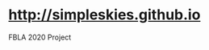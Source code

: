 # http://simpleskies.github.io
FBLA 2020 Project
<!DOCTYPE html>
<html lang="en">
  <head>
    <meta charset="utf-8">
    <meta http-equiv="X-UA-Compatible" content="IE=edge">
    <meta name="viewport" content="width=device-width, initial-scale=1">
    <title>Airplane</title>
    <link href="CSS/bootstrap-4.0.0.css" rel="stylesheet">
	<link href="css/screen styles.css" rel="stylesheet" type="text/css" />
	<link href="css/background_scroll.css" rel="stylesheet" type="text/css" />
	<link href="css/main.css" rel="stylesheet" type="text/css" />
	<link href="css/animate.css" rel="stylesheet" type="text/css" />
	<link href="css/hover.css" rel="stylesheet" type="text/css" />
    <style type="text/css">

    </style>
  </head>
  <body>
    <nav class="navbar navbar-expand-lg navbar-dark bg-dark">
      <button class="navbar-toggler" type="button" data-toggle="collapse" data-target="#navbarSupportedContent" aria-controls="navbarSupportedContent" aria-expanded="false" aria-label="Toggle navigation">
      <span class="navbar-toggler-icon"></span>
      </button>
      <div class="collapse navbar-collapse" id="navbarSupportedContent">
        <ul class="navbar-nav mr-auto">
          <li class="nav-item active">
            <a class="nav-link slider_icon" href="index.html">Home <span class="sr-only">(current)</span></a>
          </li>
          <li><a class="nav-link active slider_icon" href="flights.html">Flights</a> </li>
          <li class="nav-item dropdown slider_icon"><a class="nav-link active" href="frequent_flyer.html">Simple Savings</a>
          </li>
			<li class="nav-item slider_icon"> <a class="nav-link active" href="jobs.html">Jobs</a> </li>
			<li class="nav-item slider_icon"> <a class="nav-link active" href="reviews.html">Reviews</a> </li>
        </ul>
		  
        <div class="copyright_1">
		    <a href="https://https://www.twitter.com/" class="socialmedia_icon" style="background-image: url(images/twitter_top.png)"></a>
            <a href="https://www.instagram.com/" class="socialmedia_icon" style="background-image: url(images/instagram_top.png)"></a>
            <a href="https://facebook.com/" class="socialmedia_icon" style="background-image: url(images/facebook_top.png)"></a>
			<a href="index.html" class="socialmedia_icon rounded-circle" style="background-image: url(images/greyplane.png)"></a>
        </div>
      </div>
    </nav>
	  <div class="h2">
	  </div>
	  <br>
	  <br>
    <div class="container">
			<div class="cd-fixed-bg cd-bg-4"> </div>
      
		 <font family="fantasy" size="500"><center> Simple &nbsp; &nbsp;  <img class="mr-3 rounded-circle title_icon" src="images/greyplane.png" alt="Generic placeholder image">  &nbsp; &nbsp;Skies   &nbsp;  </center></font>
        <div> </div>
        </div>
	<center>
		<br>
	<section> </section>
	<p align="center" class="animated slower bounceInDown">Our website is colorless, so YOU can be colorful</p>
	<hr>
      <p align="center" class="animated fadeInDownBig slow">Simple Skies is an affordable flight booking company dedicated to ensuring our customers can traverse the East Coast comfortably for both themselves and their bank accounts. Our prices are unmatched anywhere else!</p>
      <hr>
    <section>
      <div class="container">
		   
        <div class="row">
			
          <div class="col-lg-4 col-md-6 col-12">
			<a href="flights.html">  &nbsp;  &nbsp;<img class="mr-3 rounded-circle review2_icon animated slideInUp" src="images/plane.png" alt="Generic placeholder image"></a>
            <ul class="list-unstyled">
              <li class="media">
              
                <div class="media-body">
                  <h5 class="mt-0 mb-1">Flights</h5>
                  <p class="mb-0">Choose from a selection of affordable, quality flights from as low as a $20 round trip</p>
                </div>
              </li>
            </ul>
          </div>
          <div class="col-lg-4 col-md-6 col-12">
			 <a href="frequent_flyer.html">   &nbsp;  &nbsp;<img class="mr-3 rounded-circle review2_icon animated slideInUp delay-0s" src="images/money.png" alt="Generic placeholder image"></a>
		    <ul class="list-unstyled">
              <li class="media">
                <div class="media-body ">
                  <h5 class="mt-0 mb-1">Simple Savings Club</h5>
                  <p class="mb-0">Check out our Frequent Flyer program and earn money back on each of your flights</p>
                </div>
              </li>
            </ul>
          </div>
          <div class="col-lg-4 d-md-none d-lg-block">
			  <a href="jobs.html">  &nbsp;  &nbsp;<img class="mr-3 rounded-circle review2_icon animated slideInUp delay-1s" src="images/job.jpg" alt="Generic placeholder image"></a>
            <ul class="list-unstyled">
              <li class="media">
                
                <div class="media-body">
                  <h5 class="mt-0 mb-1">Jobs</h5>
                  <p class="mb-0">Love flying? Find out about career oppurtunities in our airliner family!</p>
                </div>
              </li>
            </ul>
          </div>
        </div>
      </div>
    </section>
    <hr>
<hr>
    <section>
      <div class="container"> </div>
    </section>
    <hr>
    <div class="container" align="center">
      <div class="custom-checkbox">
<div class="col-md-4 col-12 mt-md-0 mt-2 align-content-center">
      <h3>Contact Us</h3>
          <hr>
          <address>
          <strong>Simple Skies</strong><br>
6104 Franconia Station Ln <br>
Alexandria, VA 22310<br>
<abbr title="Phone">P:</abbr> (571) 456-7890 <br>
<a href="mailto:#"><font color="blue">SimpleSkies@gmail.com</font></a>
          </address>
</div>
      </div>
    </div>
		<div id="map"></div>
 		<script>
		  function initMap() {
			var uluru = {lat: 38.786824, lng: -77.154294};
			var map = new google.maps.Map(document.getElementById('map'), {
			  zoom: 7,
			  center: uluru
			});
			var marker = new google.maps.Marker({
			  position: uluru,
			  map: map
			});
		  }
		</script>
		<script async defer
		src="https://maps.googleapis.com/maps/api/js?key=AIzaSyAbbOIi537y3G1HGXOLHuHxZ9Vc1kCDQIw&callback=initMap">
		</script><br>
    <footer class="text-center">
      <div class="container">
        <div class="row">
          <div class="col-12">
			 <div class="copyright">
            <p>©2020 CONNOR SCHICHTEL AND AYUSH JAIN</p>
				 </div>
			  <br><br>
			<div class="copyright_1">
			
		    <a href="https://https://www.facebook.com/" class="social_icon" style="background-image: url(images/facebook.png)"></a>
            <a href="https://www.instagram.com/" class="social_icon" style="background-image: url(images/instagram.png)"></a>
            <a href="https://twitter.com/" class="social_icon" style="background-image: url(images/twitter.png)"></a>
			
        </div>
			  <a href="copy.html" class="social_icon hvr-float-shadow float-lg-right" style="background-image: url(images/copy.png)"></a>
			  <a href="pp.html" class="social_icon hvr-float-shadow float-lg-right" style="background-image: url(images/ppppp.png)"></a>
			  <a href="tc.html" class="social_icon hvr-float-shadow float-lg-right" style="background-image: url(images/tc.png)"></a>
      </div>
		  </div>
		</div>
    </footer>
    <!-- jQuery (necessary for Bootstrap's JavaScript plugins) -->
    <script src="js/jquery-3.2.1.min.js"></script>
    <!-- Include all compiled plugins (below), or include individual files as needed -->
    <script src="js/popper.min.js"></script>
    <script src="js/bootstrap-4.0.0.js"></script>
	  </center>
  </body>
</html>
